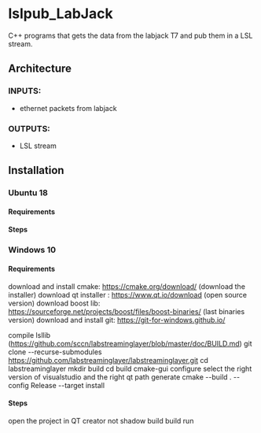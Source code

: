 # lslpub_LabJack
C++ programs that gets the data from the labjack T7 and pub them in a LSL stream.


## Architecture
### INPUTS:
- ethernet packets from labjack
### OUTPUTS:
- LSL stream

## Installation
### Ubuntu 18
#### Requirements
#### Steps

### Windows 10
#### Requirements
download and install cmake: https://cmake.org/download/ (download the installer)
download qt installer : https://www.qt.io/download (open source version)
download boost lib: https://sourceforge.net/projects/boost/files/boost-binaries/ (last binaries version)
download and install git:
https://git-for-windows.github.io/

compile lsllib (https://github.com/sccn/labstreaminglayer/blob/master/doc/BUILD.md)
git clone --recurse-submodules https://github.com/labstreaminglayer/labstreaminglayer.git
cd labstreaminglayer
mkdir build
cd build
cmake-gui
configure
select the right version of visualstudio
and the right qt path
generate
cmake --build . --config Release --target install

#### Steps
open the project in QT creator
not shadow build
build
run


